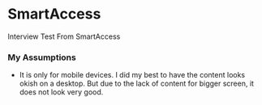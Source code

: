 # SmartAccess

Interview Test From SmartAccess

### My Assumptions

-   It is only for mobile devices. I did my best to have the content looks okish on a desktop. But due to the lack of content for bigger screen, it does not look very good.
